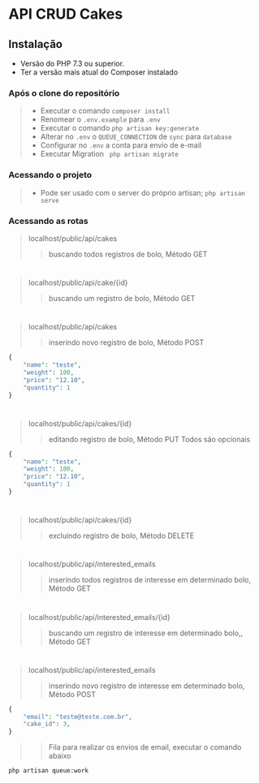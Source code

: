 
# API CRUD Cakes

## Instalação

* Versão do PHP 7.3 ou superior.
* Ter a versão mais atual do Composer instalado

### Após o clone do repositório

> - Executar o comando ```composer install```
> - Renomear o ```.env.example``` para ```.env```
> - Executar o comando ```php artisan key:generate```
> - Alterar no ```.env``` o ```QUEUE_CONNECTION``` de ```sync``` para ```database```
> - Configurar no ```.env``` a conta para envio de e-mail
> - Executar Migration ``` php artisan migrate```

### Acessando o projeto
> - Pode ser usado com o server do próprio artisan; ```php artisan serve```

### Acessando as rotas
> localhost/public/api/cakes
> > buscando todos registros de bolo, Método GET
# 
> localhost/public/api/cake/{id}
> > buscando um registro de bolo, Método GET
# 
> localhost/public/api/cakes
> > inserindo novo registro de bolo, Método POST
```php
{
    "name": "teste",
    "weight": 100,
    "price": "12.10",
	"quantity": 1
}
```
# 
> localhost/public/api/cakes/{id}
> > editando registro de bolo, Método PUT
> Todos são opcionais
```php
{
    "name": "teste",
	"weight": 100,
    "price": "12.10",
	"quantity": 1
}
```
# 
> localhost/public/api/cakes/{id}
> > excluindo registro de bolo, Método DELETE

# 
> localhost/public/api/interested_emails
> > inserindo todos registros de interesse em determinado bolo, Método GET
# 
> localhost/public/api/interested_emails/{id}
> > buscando um registro de interesse em determinado bolo,, Método GET
# 
> localhost/public/api/interested_emails
> > inserindo novo registro de interesse em determinado bolo, Método POST
```php
{
	"email": "teste@teste.com.br",
	"cake_id": 3,
}
```

> > Fila para realizar os envios de email, executar o comando abaixo
```bash
php artisan queue:work
```
